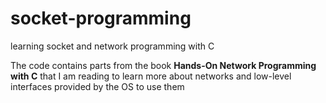 # socket-programming
learning socket and network programming with C

The code contains parts from the book
**Hands-On Network Programming with C**
that I am reading to learn more about networks 
and low-level interfaces provided by the OS to use them
